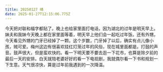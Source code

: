 ```yaml
---
title: 20250127 晴
date: 2025-01-27T12:15:06.775Z
---
```


今天把对联和福字都贴了。晚上也给家里面打电话，因为湖北的过年是明天早上。妹夫和我妹今天晚上都在家里面等着，明天早上他们会一起吃过年饭。还有外甥，今天看见外甥的门牙已经掉了一颗。这个岁数，门牙掉了以后，确实有点儿像小孩，贼可爱。梅州这边有很喜欢挂红灯笼过年的风俗，现在城里面都是。打鼓的声音。鼓声很大，但是蛮欢快的。看一下明天要不要去逛一下花市，也算是除夕前的最后一天的安排。白天就陪老婆好好的看一下电视剧，我就偶尔看一下书和规划一下生意。天气很凉快，算是过年前我遇到的一次降温。